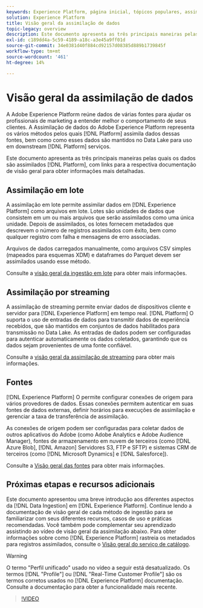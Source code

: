 ```yaml
---
keywords: Experience Platform, página inicial, tópicos populares, assimilação de dados, local dos dados, Localização de dados, Gerenciamento de dados, Lineage, linhagem, lote, lote, dados assimilados
solution: Experience Platform
title: Visão geral da assimilação de dados
topic-legacy: overview
description: Este documento apresenta as três principais maneiras pelas quais os dados são assimilados na Platform, com links para sua respectiva documentação de visão geral para obter informações mais detalhadas.
exl-id: c189dd4a-5c59-4189-a18c-a3e45a9ff01d
source-git-commit: 34e0381d40f884cd92157d08385d889b1739845f
workflow-type: tm+mt
source-wordcount: '461'
ht-degree: 14%

---
```


# Visão geral da assimilação de dados

A Adobe Experience Platform reúne dados de várias fontes para ajudar os profissionais de marketing a entender melhor o comportamento de seus clientes. A Assimilação de dados do Adobe Experience Platform representa os vários métodos pelos quais [!DNL Platform] assimila dados dessas fontes, bem como como esses dados são mantidos no Data Lake para uso em downstream [!DNL Platform] serviços.

Este documento apresenta as três principais maneiras pelas quais os dados são assimilados [!DNL Platform], com links para a respectiva documentação de visão geral para obter informações mais detalhadas.

## Assimilação em lote

A assimilação em lote permite assimilar dados em [!DNL Experience Platform] como arquivos em lote. Lotes são unidades de dados que consistem em um ou mais arquivos que serão assimilados como uma única unidade. Depois de assimilados, os lotes fornecem metadados que descrevem o número de registros assimilados com êxito, bem como qualquer registro com falha e mensagens de erro associadas.

Arquivos de dados carregados manualmente, como arquivos CSV simples (mapeados para esquemas XDM) e dataframes do Parquet devem ser assimilados usando esse método.

Consulte a [visão geral da ingestão em lote](./batch-ingestion/overview.md) para obter mais informações.

## Assimilação por streaming

A assimilação de streaming permite enviar dados de dispositivos cliente e servidor para [!DNL Experience Platform] em tempo real. [!DNL Platform] O suporta o uso de entradas de dados para transmitir dados de experiência recebidos, que são mantidos em conjuntos de dados habilitados para transmissão no Data Lake. As entradas de dados podem ser configuradas para autenticar automaticamente os dados coletados, garantindo que os dados sejam provenientes de uma fonte confiável.

Consulte a [visão geral da assimilação de streaming](./streaming-ingestion/overview.md) para obter mais informações.

## Fontes

[!DNL Experience Platform] O permite configurar conexões de origem para vários provedores de dados. Essas conexões permitem autenticar em suas fontes de dados externas, definir horários para execuções de assimilação e gerenciar a taxa de transferência de assimilação.

As conexões de origem podem ser configuradas para coletar dados de outros aplicativos do Adobe (como Adobe Analytics e Adobe Audience Manager), fontes de armazenamento em nuvem de terceiros (como [!DNL Azure Blob], [!DNL Amazon] Servidores S3, FTP e SFTP) e sistemas CRM de terceiros (como [!DNL Microsoft Dynamics] e [!DNL Salesforce]).

Consulte a [Visão geral das fontes](../sources/home.md) para obter mais informações.

## Próximas etapas e recursos adicionais

Este documento apresentou uma breve introdução aos diferentes aspectos da [!DNL Data Ingestion] em [!DNL Experience Platform]. Continue lendo a documentação de visão geral de cada método de ingestão para se familiarizar com seus diferentes recursos, casos de uso e práticas recomendadas. Você também pode complementar seu aprendizado assistindo ao vídeo de visão geral da assimilação abaixo. Para obter informações sobre como [!DNL Experience Platform] rastreia os metadados para registros assimilados, consulte o [Visão geral do serviço de catálogo](../catalog/home.md).

>[!WARNING]
>
>O termo &quot;Perfil unificado&quot; usado no vídeo a seguir está desatualizado. Os termos [!DNL "Profile"] ou [!DNL "Real-Time Customer Profile"] são os termos corretos usados no [!DNL Experience Platform] documentação. Consulte a documentação para obter a funcionalidade mais recente.

>[!VIDEO](https://video.tv.adobe.com/v/27106?quality=12&learn=on)
